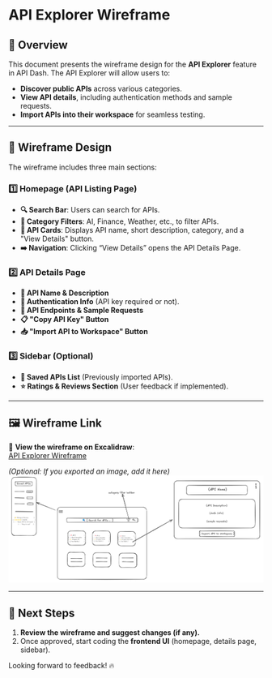 # API Explorer Wireframe  

## 📌 Overview  

This document presents the wireframe design for the **API Explorer** feature in API Dash. The API Explorer will allow users to:  

- **Discover public APIs** across various categories.  
- **View API details**, including authentication methods and sample requests.  
- **Import APIs into their workspace** for seamless testing.  

---

## 🎨 Wireframe Design  

The wireframe includes three main sections:  

### **1️⃣ Homepage (API Listing Page)**  

- **🔍 Search Bar**: Users can search for APIs.  
- **📂 Category Filters**: AI, Finance, Weather, etc., to filter APIs.  
- **📌 API Cards**: Displays API name, short description, category, and a "View Details" button.  
- **➡️ Navigation**: Clicking “View Details” opens the API Details Page.  

### **2️⃣ API Details Page**  

- **📌 API Name & Description**  
- **🔑 Authentication Info** (API key required or not).  
- **📂 API Endpoints & Sample Requests**  
- **📋 "Copy API Key" Button**  
- **📥 "Import API to Workspace" Button**  

### **3️⃣ Sidebar (Optional)**  

- **📂 Saved APIs List** (Previously imported APIs).  
- **⭐ Ratings & Reviews Section** (User feedback if implemented).  

---

## 🖼️ Wireframe Link  

🔗 **View the wireframe on Excalidraw**:  
[API Explorer Wireframe](https://excalidraw.com/#json=71K2EyrjsTEv1HXRMTRqB,iw86qFoQz9coZwkuAcXPUQ)  

*(Optional: If you exported an image, add it here)*  
![Wireframe Preview](images/overview-api-explorer.png)  

---

## 🚀 Next Steps  

1. **Review the wireframe and suggest changes (if any).**  
2. Once approved, start coding the **frontend UI** (homepage, details page, sidebar).  

Looking forward to feedback! 🔥  
